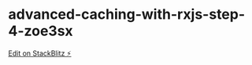# advanced-caching-with-rxjs-step-4-zoe3sx

[Edit on StackBlitz ⚡️](https://stackblitz.com/edit/advanced-caching-with-rxjs-step-4-zoe3sx)